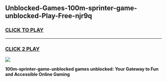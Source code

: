 
## Unblocked-Games-100m-sprinter-game-unblocked-Play-Free-njr9q
<h3>
<a href="https://premium76.site?title=100m-sprinter-game-unblocked&ref=18A1">CLICK TO PLAY</a></h3>
<hr>

<h3>
<a href="https://premium76.site?title=100m-sprinter-game-unblocked&ref=18A1">CLICK 2 PLAY</a>
  
</h3>

<a href="https://premium76.site?title=100m-sprinter-game-unblocked&ref=18A1"><img src="https://clearcache.store/games.png"></a>


**100m-sprinter-game-unblocked games unblocked: Your Gateway to Fun and Accessible Online Gaming**
